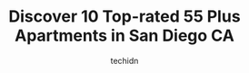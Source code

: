 ---
layout: ampstory
image: https://i0.wp.com/www.depkes.org/wp-content/uploads/2023/06/55-plus-apartments-0-in-san-diego-ca-1685764757.jpeg?resize=640,853
author: techidn
featured: false
description: Discover the impressive array of 55 Plus Apartments options in San Diego CA, where you can find 10 of the largest 55 Plus Apartments establishments in the area. From renowned classics to hid
title: Discover 10 Top-rated 55 Plus Apartments in San Diego CA
cover:
   title: Discover 10 Top-rated 55 Plus Apartments in San Diego CA
   subtitle: Rickpate
   background: https://www.depkes.org/wp-content/uploads/2023/06/55-plus-apartments-0-in-san-diego-ca-1685764757.jpeg

pages: 
 - layout: thirds
   top: <h1>#1 Town Park Villas Luxury Apartments 55+</h1>
   bottom: "<p>Many apartments are luxurious and finished well.  It is confusing when different people receive totally different renewal offers.  Offers that are different for the same </p>"
   background: https://www.depkes.org/wp-content/uploads/2023/06/55-plus-apartments-1-in-san-diego-ca-1685764757.jpeg
   backgroundblur: true
 - layout: thirds
   top: <h1>#2 Avia La Jolla Luxury Senior Apartments 55+</h1>
   bottom: "<p>Facilities are very good. Amenities are also very good. Maintenance requests are very slow to respond and cleanliness is not as good as it could be.</p>"
   background: https://www.depkes.org/wp-content/uploads/2023/06/55-plus-apartments-2-in-san-diego-ca-1685764758.jpeg
   cta:
      link: https://www.depkes.org/blog/discover-10-top-rated-55-plus-apartments-in-san-diego-ca/
      text: Discover 10 Top-rated 55 Plus Apartments in San Diego CA
 - layout: thirds
   top: <h1>#3 La Jolla Del Rey Luxury Senior Apartments 55+</h1>
   bottom: "<p>4655 Governor Dr #100, San Diego, CA 92122, United States</p>"
   background: https://www.depkes.org/wp-content/uploads/2023/06/55-plus-apartments-3-in-san-diego-ca-1685764758.jpeg
   cta:
      link: https://www.depkes.org/blog/discover-10-top-rated-55-plus-apartments-in-san-diego-ca/
      text: Discover 10 Top-rated 55 Plus Apartments in San Diego CA
 - layout: thirds
   top: <h1>#4 Casa Aldea at University City Village</h1>
   bottom: "<p>6132 Gullstrand St, San Diego, CA 92122, United States</p>"
   background: https://images.unsplash.com/photo-1522441815192-d9f04eb0615c?ixlib=rb-4.0.3&ixid=MnwxMjA3fDB8MHxwaG90by1wYWdlfHx8fGVufDB8fHx8&auto=format&fit=crop&w=640&h=853&q=80
   cta:
      link: https://www.depkes.org/blog/discover-10-top-rated-55-plus-apartments-in-san-diego-ca/
      text: Discover 10 Top-rated 55 Plus Apartments in San Diego CA
 - layout: thirds
   top: <h1>#5 Ivy Senior Apartments</h1>
   bottom: "<p>5858 Mt Alifan Dr, San Diego, CA 92111, United States</p>"
   background: https://images.unsplash.com/photo-1496096265110-f83ad7f96608?ixlib=rb-4.0.3&ixid=MnwxMjA3fDB8MHxwaG90by1wYWdlfHx8fGVufDB8fHx8&auto=format&fit=crop&w=640&h=853&q=80
   cta:
      link: https://www.depkes.org/blog/discover-10-top-rated-55-plus-apartments-in-san-diego-ca/
      text: Discover 10 Top-rated 55 Plus Apartments in San Diego CA
 - layout: thirds
   top: <h1>#6 St. Pauls Manor</h1>
   bottom: "<p>2635 2nd Ave, San Diego, CA 92103, United States</p>"
   background: https://images.unsplash.com/photo-1531169509526-f8f1fdaa4a67?ixlib=rb-4.0.3&ixid=MnwxMjA3fDB8MHxwaG90by1wYWdlfHx8fGVufDB8fHx8&auto=format&fit=crop&w=640&h=853&q=80
   cta:
      link: https://www.depkes.org/blog/discover-10-top-rated-55-plus-apartments-in-san-diego-ca/
      text: Discover 10 Top-rated 55 Plus Apartments in San Diego CA
 - layout: thirds
   top: <h1>#7 Santa Fe Villas</h1>
   bottom: "<p>3912 Albatross St, San Diego, CA 92103, United States</p>"
   background: https://images.unsplash.com/photo-1509114397022-ed747cca3f65?ixlib=rb-4.0.3&ixid=MnwxMjA3fDB8MHxwaG90by1wYWdlfHx8fGVufDB8fHx8&auto=format&fit=crop&w=640&h=853&q=80
   cta:
      link: https://www.depkes.org/blog/discover-10-top-rated-55-plus-apartments-in-san-diego-ca/
      text: Discover 10 Top-rated 55 Plus Apartments in San Diego CA
 - layout: thirds
   middle: Continue reading...
   background: https://images.unsplash.com/photo-1620421680010-0766ff230392?ixlib=rb-4.0.3&ixid=MnwxMjA3fDB8MHxwaG90by1wYWdlfHx8fGVufDB8fHx8&auto=format&fit=crop&w=640&h=853&q=80
   cta:
      link: https://www.depkes.org/blog/discover-10-top-rated-55-plus-apartments-in-san-diego-ca/
      text: Discover 10 Top-rated 55 Plus Apartments in San Diego CA
      
---